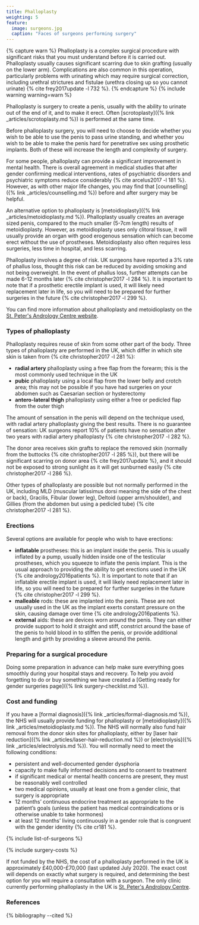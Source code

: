 ```yaml
---
title: Phalloplasty
weighting: 5
feature:
  image: surgeons.jpg
  caption: "Faces of surgeons performing surgery"
---
```


{% capture warn %}
Phalloplasty is a complex surgical procedure with significant risks that you must understand before it is carried out. Phalloplasty usually causes significant scarring due to skin grafting (usually on the lower arm). Complications are also common in this operation, particularly problems with urinating which may require surgical correction, including urethral strictures and fistulae (urethra closing up so you cannot urinate) {% cite frey2017update -l 732 %}.
{% endcapture %}
{% include warning warning=warn %}

Phalloplasty is surgery to create a penis, usually with the ability to urinate out of the end of it, and to make it erect. Often [scrotoplasty]({% link _articles/scrotoplasty.md %}) is performed at the same time.

Before phalloplasty surgery, you will need to choose to decide whether you wish to be able to use the penis to pass urine standing, and whether you wish to be able to make the penis hard for penetrative sex using prosthetic implants. Both of these will increase the length and complexity of surgery.

For some people, phalloplasty can provide a significant improvement in mental health. There is overall agreement in medical studies that after gender confirming medical interventions, rates of psychiatric disorders and psychiatric symptoms reduce considerably {% cite arcelus2017 -l 181 %}. However, as with other major life changes, you may find that [counselling]({% link _articles/counselling.md %}) before and after surgery may be helpful.

An alternative option to phalloplasty is [metoidioplasty]({% link _articles/metoidioplasty.md %}). Phalloplasty usually creates an average sized penis, compared to the much smaller (5-7cm length) results of metoidioplasty. However, as metoidioplasty uses only clitoral tissue, it will usually provide an organ with good erogenous sensation which can become erect without the use of prostheses. Metoidioplasty also often requires less surgeries, less time in hospital, and less scarring. 

Phalloplasty involves a degree of risk. UK surgeons have reported a 3% rate of phallus loss, thought this risk can be reduced by avoiding smoking and not being overweight. In the event of phallus loss, further attempts can be made 6-12 months later {% cite christopher2017 -l 284 %}. It is important to note that if a prosthetic erectile implant is used, it will likely need replacement later in life, so you will need to be prepared for further surgeries in the future {% cite christopher2017 -l 299 %}.

You can find more information about phalloplasty and metoidioplasty on the [St. Peter's Andrology Centre website](https://www.andrology.co.uk/phalloplasty).

### Types of phalloplasty

Phalloplasty requires reuse of skin from some other part of the body. Three types of phalloplasty are performed in the UK, which differ in which site skin is taken from {% cite christopher2017 -l 281 %}:

- **radial artery** phalloplasty using a free flap from the forearm; this is the most commonly used technique in the UK
- **pubic** phalloplasty using a local flap from the lower belly and crotch area; this may not be possible if you have had surgeries on your abdomen such as Caesarian section or hysterectomy
- **antero-lateral thigh** phalloplasty using either a free or pedicled flap from the outer thigh

The amount of sensation in the penis will depend on the technique used, with radial artery phalloplasty giving the best results. There is no guarantee of sensation: UK surgeons report 10% of patients have no sensation after two years with radial artery phalloplasty {% cite christopher2017 -l 282 %}.

The donor area receives skin grafts to replace the removed skin (normally from the buttocks {% cite christopher2017 -l 285 %}), but there will be significant scarring on donor area {% cite frey2017update %}, and it should not be exposed to strong sunlight as it will get sunburned easily {% cite christopher2017 -l 286 %}. 

Other types of phalloplasty are possible but not normally performed in the UK, including MLD (muscular latissimus dorsi meaning the side of the chest or back), Gracilis, Fibular (lower leg), Deltoid (upper arm/shoulder), and Gillies (from the abdomen but using a pedicled tube) {% cite christopher2017 -l 281 %}.

### Erections

Several options are available for people who wish to have erections:

- **inflatable** prostheses: this is an implant inside the penis. This is usually inflated by a pump, usually hidden inside one of the testicular prostheses, which you squeeze to inflate the penis implant. This is the usual approach to providing the ability to get erections used in the UK {% cite andrology2016patients %}. It is important to note that if an inflatable erectile implant is used, it will likely need replacement later in life, so you will need to be prepared for further surgeries in the future {% cite christopher2017 -l 299 %}.
- **malleable** rods: these are implanted into the penis. These are not usually used in the UK as the implant exerts constant pressure on the skin, causing damage over time {% cite andrology2016patients %}. 
- **external** aids: these are devices worn around the penis. They can either provide support to hold it straight and stiff, constrict around the base of the penis to hold blood in to stiffen the penis, or provide additional length and girth by providing a sleeve around the penis.

### Preparing for a surgical procedure

Doing some preparation in advance can help make sure everything goes smoothly during your hospital stays and recovery. To help you avoid forgetting to do or buy something we have created a [Getting ready for gender surgeries page]({% link surgery-checklist.md %}).

### Cost and funding

If you have a [formal diagnosis]({% link _articles/formal-diagnosis.md %}), the NHS will usually provide funding for phalloplasty or [metoidioplasty]({% link _articles/metoidioplasty.md %}). The NHS will normally also fund hair removal from the donor skin sites for phalloplasty, either by [laser hair reduction]({% link _articles/laser-hair-reduction.md %}) or [electrolysis]({% link _articles/electrolysis.md %}). You will normally need to meet the following conditions:

- persistent and well-documented gender dysphoria
- capacity to make fully informed decisions and to consent to treatment
- if significant medical or mental health concerns are present, they must be reasonably well controlled
- two medical opinions, usually at least one from a gender clinic, that surgery is appropriate 
- 12 months’ continuous endocrine treatment as appropriate to the
patient’s goals (unless the patient has medical contraindications
or is otherwise unable to take hormones)
- at least 12 months’ living continuously in a gender role that is
congruent with the gender identity {% cite cr181 %}.

{% include list-of-surgeons %}

{% include surgery-costs %}

If not funded by the NHS, the cost of a phalloplasty performed in the UK is approximately £40,000-£70,000 (last updated July 2020). The exact cost will depends on exactly what surgery is required, and determining the best option for you will require a consultation with a surgeon. The only clinic currently performing phalloplasty in the UK is [St. Peter's Andrology Centre](https://www.andrology.co.uk/phalloplasty).

### References

{% bibliography --cited %}  

